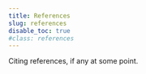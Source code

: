 ```yaml
---
title: References
slug: references
disable_toc: true
#class: references
---
```


Citing references, if any at some point.
